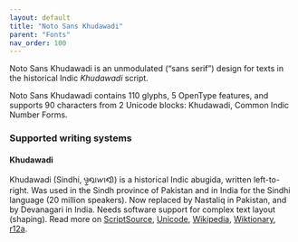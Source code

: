 ```yaml
---
layout: default
title: "Noto Sans Khudawadi"
parent: "Fonts"
nav_order: 100
---
```

Noto Sans Khudawadi is an unmodulated (“sans serif”) design for texts in the historical Indic _Khudawadi_ script. 

Noto Sans Khudawadi contains 110 glyphs, 5 OpenType features, and supports 90 characters from 2 Unicode blocks: Khudawadi, Common Indic Number Forms.


### Supported writing systems


#### Khudawadi

Khudawadi (Sindhi, <span class='autonym'>𑊻𑋩𑋣𑋏𑋠𑋔𑋠𑋏𑋢</span>) is a historical Indic abugida, written left-to-right. Was used in the Sindh province of Pakistan and in India for the Sindhi language (20 million speakers). Now replaced by Nastaliq in Pakistan, and by Devanagari in India. Needs software support for complex text layout (shaping). Read more on [ScriptSource](https://scriptsource.org/scr/Sind), [Unicode](https://www.unicode.org/versions/Unicode13.0.0/ch15.pdf#G80879), [Wikipedia](https://en.wikipedia.org/wiki/ISO_15924:Sind), [Wiktionary](https://en.wiktionary.org/wiki/Category:Khudawadi_script), [r12a](https://r12a.github.io/scripts/links?iso=Sind).

